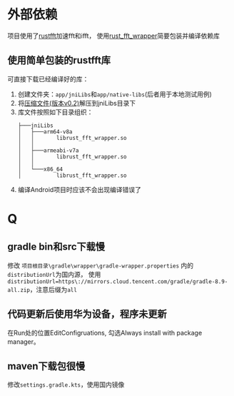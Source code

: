 # 外部依赖
项目使用了[rustfft](https://docs.rs/rustfft/latest/rustfft/)加速fft和ifft，
使用[rust_fft_wrapper](https://gitee.com/bieyuanxi/rust_fft_wrapper.git)简要包装并编译依赖库
## 使用简单包装的rustfft库
可直接下载已经编译好的库：
1. 创建文件夹：`app/jniLibs`和`app/native-libs`(后者用于本地测试用例)
2. 将[压缩文件(版本v0.2)](https://pan.baidu.com/s/1_6ke4sJlp7hgYhD66h0mrw?pwd=y4q3)解压到jniLibs目录下
3. 库文件按照如下目录组织：
    ```shell
    ├───jniLibs
    │   ├───arm64-v8a
    │   │       librust_fft_wrapper.so
    │   │
    │   ├───armeabi-v7a
    │   │       librust_fft_wrapper.so
    │   │
    │   └───x86_64
    │           librust_fft_wrapper.so
    ```
4. 编译Android项目时应该不会出现编译错误了



# Q
## gradle bin和src下载慢
修改 `项目根目录\gradle\wrapper\gradle-wrapper.properties` 内的`distributionUrl`为国内源，
使用`distributionUrl=https\://mirrors.cloud.tencent.com/gradle/gradle-8.9-all.zip`，注意后缀为`all`

## 代码更新后使用华为设备，程序未更新
在Run处的位置EditConfigruations, 勾选Always install with package manager。

## maven下载包很慢
修改`settings.gradle.kts`，使用国内镜像